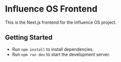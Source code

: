 # Influence OS Frontend

This is the Next.js frontend for the Influence OS project.

## Getting Started
- Run `npm install` to install dependencies.
- Run `npm run dev` to start the development server.
